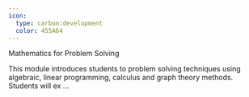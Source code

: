 ```yaml
---
icon:
  type: carbon:development
  color: 455A64
---
```

Mathematics for Problem Solving

This module introduces students to problem solving techniques using algebraic, linear programming, calculus and graph theory methods. Students will ex ... 
